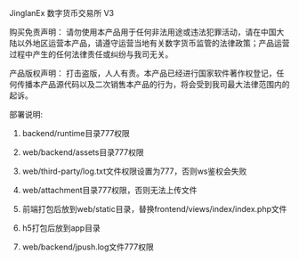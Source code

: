JinglanEx 数字货币交易所 V3

购买免责声明：
请勿使用本产品用于任何非法用途或违法犯罪活动，请在中国大陆以外地区运营本产品，请遵守运营当地有关数字货币监管的法律政策；产品运营过程中产生的任何法律责任或纠纷与我司无关。

产品版权声明：
打击盗版，人人有责。本产品已经进行国家软件著作权登记，任何传播本产品源代码以及二次销售本产品的行为，将会受到我司最大法律范围内的起诉。

部署说明:

1. backend/runtime目录777权限

2. web/backend/assets目录777权限

3. web/third-party/log.txt文件权限设置为777，否则ws鉴权会失败

4. web/attachment目录777权限，否则无法上传文件

5. 前端打包后放到web/static目录，替换frontend/views/index/index.php文件

6. h5打包后放到app目录

7. web/backend/jpush.log文件777权限
